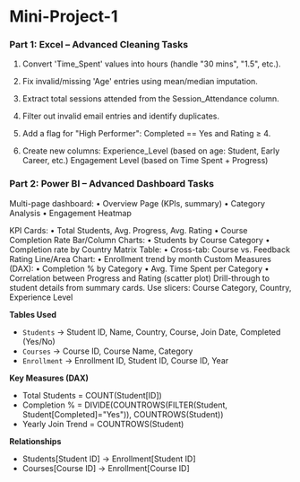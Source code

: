# Mini-Project-1
### Part 1: Excel – Advanced Cleaning Tasks

1.	Convert 'Time_Spent' values into hours (handle "30 mins", "1.5", etc.).
2.	Fix invalid/missing 'Age' entries using mean/median imputation.

3.	Extract total sessions attended from the Session_Attendance column.
4.	Filter out invalid email entries and identify duplicates.
5.	Add a flag for "High Performer": Completed == Yes and Rating ≥ 4.
6.	Create new columns: Experience_Level (based on age: Student, Early Career, etc.) Engagement Level (based on Time Spent + Progress)



### Part 2: Power BI – Advanced Dashboard Tasks
Multi-page dashboard:
•	Overview Page (KPIs, summary)
•	Category Analysis
•	Engagement Heatmap

KPI Cards:
•	Total Students, Avg. Progress, Avg. Rating
•	Course Completion Rate
Bar/Column Charts:
•	Students by Course Category
•	Completion rate by Country
Matrix Table:
•	Cross-tab: Course vs. Feedback Rating
Line/Area Chart:
•	Enrollment trend by month
 Custom Measures (DAX):
•	Completion % by Category
•	Avg. Time Spent per Category
•	Correlation between Progress and Rating (scatter plot)
Drill-through to student details from summary cards.
Use slicers: Course Category, Country, Experience Level

**Tables Used**
- `Students` → Student ID, Name, Country, Course, Join Date, Completed (Yes/No)
- `Courses` → Course ID, Course Name, Category
- `Enrollment` → Enrollment ID, Student ID, Course ID, Year

**Key Measures (DAX)**
- Total Students = COUNT(Student[ID])
- Completion % = DIVIDE(COUNTROWS(FILTER(Student, Student[Completed]="Yes")), COUNTROWS(Student))
- Yearly Join Trend = COUNTROWS(Student)

**Relationships**
- Students[Student ID] → Enrollment[Student ID]
- Courses[Course ID] → Enrollment[Course ID]
